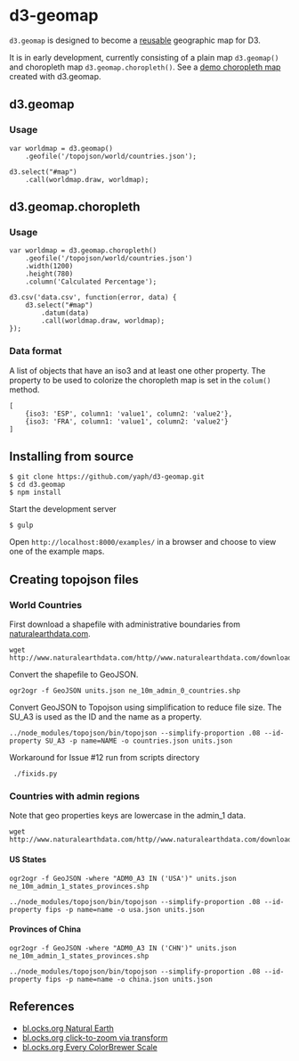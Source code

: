 # d3-geomap

`d3.geomap` is designed to become a
[reusable](http://bost.ocks.org/mike/chart/) geographic map for D3.

It is in early development, currently consisting of a plain map `d3.geomap()`
and choropleth map `d3.geomap.choropleth()`. See a [demo choropleth map](http://maps.ramiro.org/murder-rates-gender/)
created with d3.geomap.

## d3.geomap

### Usage

    var worldmap = d3.geomap()
        .geofile('/topojson/world/countries.json');

    d3.select("#map")
        .call(worldmap.draw, worldmap);


## d3.geomap.choropleth

### Usage

    var worldmap = d3.geomap.choropleth()
        .geofile('/topojson/world/countries.json')
        .width(1200)
        .height(780)
        .column('Calculated Percentage');

    d3.csv('data.csv', function(error, data) {
        d3.select("#map")
            .datum(data)
            .call(worldmap.draw, worldmap);
    });

### Data format

A list of objects that have an iso3 and at least one other property. The property
to be used to colorize the choropleth map is set in the `colum()` method.

    [
        {iso3: 'ESP', column1: 'value1', column2: 'value2'},
        {iso3: 'FRA', column1: 'value1', column2: 'value2'}
    ]

## Installing from source

    $ git clone https://github.com/yaph/d3-geomap.git
    $ cd d3.geomap
    $ npm install

Start the development server

    $ gulp

Open `http://localhost:8000/examples/` in a browser and choose to view one of
the example maps.

## Creating topojson files

### World Countries

First download a shapefile with administrative boundaries from [naturalearthdata.com](http//www.naturalearthdata.com/).

    wget http://www.naturalearthdata.com/http//www.naturalearthdata.com/download/10m/cultural/ne_10m_admin_0_countries.zip

Convert the shapefile to GeoJSON.

    ogr2ogr -f GeoJSON units.json ne_10m_admin_0_countries.shp

Convert GeoJSON to Topojson using simplification to reduce file size. The SU_A3 is used as the ID and the name as a property.

    ../node_modules/topojson/bin/topojson --simplify-proportion .08 --id-property SU_A3 -p name=NAME -o countries.json units.json

Workaround for Issue #12 run from scripts directory

     ./fixids.py

### Countries with admin regions

Note that geo properties keys are lowercase in the admin_1 data.

    wget http://www.naturalearthdata.com/http//www.naturalearthdata.com/download/10m/cultural/ne_10m_admin_1_states_provinces.zip

#### US States

    ogr2ogr -f GeoJSON -where "ADM0_A3 IN ('USA')" units.json ne_10m_admin_1_states_provinces.shp

    ../node_modules/topojson/bin/topojson --simplify-proportion .08 --id-property fips -p name=name -o usa.json units.json

#### Provinces of China

    ogr2ogr -f GeoJSON -where "ADM0_A3 IN ('CHN')" units.json ne_10m_admin_1_states_provinces.shp

    ../node_modules/topojson/bin/topojson --simplify-proportion .08 --id-property fips -p name=name -o china.json units.json

## References

* [bl.ocks.org Natural Earth](http://bl.ocks.org/mbostock/4479477)
* [bl.ocks.org click-to-zoom via transform](http://bl.ocks.org/mbostock/2206590)
* [bl.ocks.org Every ColorBrewer Scale](http://bl.ocks.org/mbostock/5577023)
